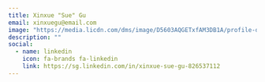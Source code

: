 ```yaml
---
title: Xinxue "Sue" Gu
email: xinxuegu@email.com
image: "https://media.licdn.com/dms/image/D5603AQGETxfAM3DB1A/profile-displayphoto-shrink_400_400/0/1696425017378?e=1724284800&v=beta&t=aNQa_fF128xKcrBJFdJxERdhDIF1mG9kluq6DdPpU1w"
description: ""
social:
  - name: linkedin
    icon: fa-brands fa-linkedin
    link: https://sg.linkedin.com/in/xinxue-sue-gu-826537112
---
```


